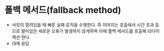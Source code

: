 # 폴백 메서드(fallback method)
- 서킷이 열려있을 때 빠른 실패 로직을 수행한다. 즉 이어지는 호출에서 시간 초과 등으로 말미암은 새로운 오류가 발생하지 않게하며 이때 폴백 메서드를 호출해 리다이렉션 한다.
- 대체 응답